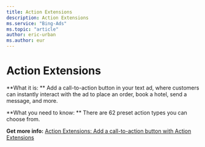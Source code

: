```yaml
---
title: Action Extensions
description: Action Extensions
ms.service: "Bing-Ads"
ms.topic: "article"
author: eric-urban
ms.author: eur
---
```


# Action Extensions

**What it is: ** Add a call-to-action button in your text ad, where customers can instantly interact with the ad to place an order, book a hotel, send a message, and more.

**What you need to know: ** There are 62 preset action types you can choose from.

**Get more info:** [Action Extensions: Add a call-to-action button with Action Extensions](../hlp_BA_PROC_AddActionExtension.md)


